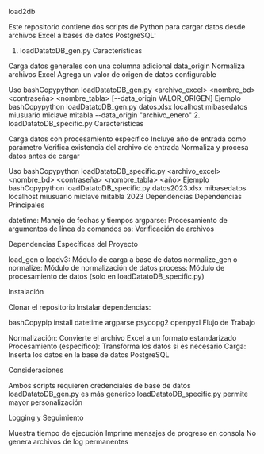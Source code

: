 load2db

Este repositorio contiene dos scripts de Python para cargar datos desde archivos Excel a bases de datos PostgreSQL:
1. loadDatatoDB_gen.py
Características

Carga datos generales con una columna adicional data_origin
Normaliza archivos Excel
Agrega un valor de origen de datos configurable

Uso
bashCopypython loadDatatoDB_gen.py <archivo_excel> <host> <nombre_bd> <usuario> <contraseña> <nombre_tabla> [--data_origin VALOR_ORIGEN]
Ejemplo
bashCopypython loadDatatoDB_gen.py datos.xlsx localhost mibasedatos miusuario miclave mitabla --data_origin "archivo_enero"
2. loadDatatoDB_specific.py
Características

Carga datos con procesamiento específico
Incluye año de entrada como parámetro
Verifica existencia del archivo de entrada
Normaliza y procesa datos antes de cargar

Uso
bashCopypython loadDatatoDB_specific.py <archivo_excel> <nombre_bd> <host> <usuario> <contraseña> <nombre_tabla> <año>
Ejemplo
bashCopypython loadDatatoDB_specific.py datos2023.xlsx mibasedatos localhost miusuario miclave mitabla 2023
Dependencias
Dependencias Principales

datetime: Manejo de fechas y tiempos
argparse: Procesamiento de argumentos de línea de comandos
os: Verificación de archivos

Dependencias Específicas del Proyecto

load_gen o loadv3: Módulo de carga a base de datos
normalize_gen o normalize: Módulo de normalización de datos
process: Módulo de procesamiento de datos (solo en loadDatatoDB_specific.py)

Instalación

Clonar el repositorio
Instalar dependencias:

bashCopypip install datetime argparse psycopg2 openpyxl
Flujo de Trabajo

Normalización: Convierte el archivo Excel a un formato estandarizado
Procesamiento (específico): Transforma los datos si es necesario
Carga: Inserta los datos en la base de datos PostgreSQL

Consideraciones

Ambos scripts requieren credenciales de base de datos
loadDatatoDB_gen.py es más genérico
loadDatatoDB_specific.py permite mayor personalización

Logging y Seguimiento

Muestra tiempo de ejecución
Imprime mensajes de progreso en consola
No genera archivos de log permanentes
